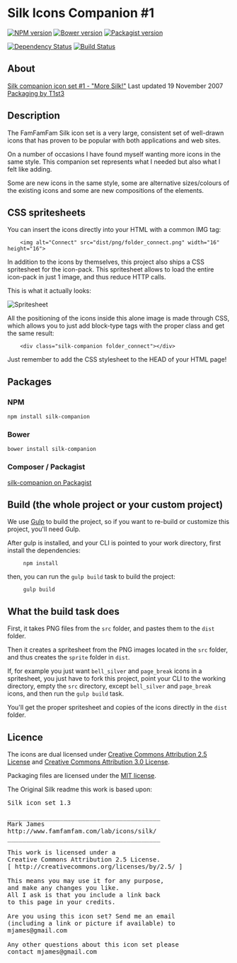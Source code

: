 # Silk Icons Companion #1

[![NPM version](https://img.shields.io/npm/v/silk-companion.svg)](https://www.npmjs.org/package/silk-companion)
[![Bower version](https://img.shields.io/bower/v/silk-companion.svg)](http://bower.io/search/?q=silk-companion)
[![Packagist version](https://img.shields.io/packagist/v/damieng/silk-companion.svg)](https://packagist.org/packages/damieng/silk-companion)

[![Dependency Status](https://img.shields.io/david/dev/damieng/silk-companion.svg)](https://david-dm.org/damieng/silk-companion)
[![Build Status](https://img.shields.io/travis/damieng/silk-companion.svg)](https://travis-ci.org/damieng/silk-companion)

## About
[Silk companion icon set #1 - "More Silk!"](http://damieng.com/creative/icons/silk-companion-1-icons)
Last updated 19 November 2007
[Packaging by T1st3](https://github.com/T1st3)

## Description
The FamFamFam Silk icon set is a very large, consistent set of well-drawn icons that has proven to be popular with both applications and web sites.

On a number of occasions I have found myself wanting more icons in the same style. This companion set represents what I needed but also what I felt like adding.

Some are new icons in the same style, some are alternative sizes/colours of the existing icons and some are new compositions of the elements.

## CSS spritesheets
You can insert the icons directly into your HTML with a common IMG tag:

```
    <img alt="Connect" src="dist/png/folder_connect.png" width="16" height="16">
```

In addition to the icons by themselves, this project also ships a CSS spritesheet for the icon-pack. This spritesheet allows to load the entire icon-pack in just 1 image, and thus reduce HTTP calls.

This is what it actually looks:

![Spritesheet](https://raw.githubusercontent.com/damieng/silk-companion/master/dist/sprite/silk-companion.png)

All the positioning of the icons inside this alone image is made through CSS, which allows you to just add block-type tags with the proper class and get the same result:

```
    <div class="silk-companion folder_connect"></div>
```

Just remember to add the CSS stylesheet to the HEAD of your HTML page!

## Packages

### NPM

```
npm install silk-companion
```

### Bower

```
bower install silk-companion
```

### Composer / Packagist

[silk-companion on Packagist](https://packagist.org/packages/damieng/silk-companion)

## Build (the whole project or your custom project)

We use [Gulp](http://gulpjs.com/) to build the project, so if you want to re-build or customize this project, you'll need Gulp.

After gulp is installed, and your CLI is pointed to your work directory, first install the dependencies:

```
     npm install
```

then, you can run the `gulp build` task to build the project:

```
     gulp build
```

## What the build task does

First, it takes PNG files from the `src` folder, and pastes them to the `dist` folder.

Then it creates a spritesheet from the PNG images located in the `src` folder, and thus creates the `sprite` folder in `dist`.

If, for example you just want `bell_silver` and `page_break` icons in a spritesheet, you just have to fork this project, point your CLI to the working directory, empty the `src` directory, except `bell_silver` and `page_break` icons, and then run the `gulp build` task.

You'll get the proper spritesheet and copies of the icons directly in the `dist` folder.

## Licence

The icons are dual licensed under [Creative Commons Attribution 2.5 License]( http://creativecommons.org/licenses/by/2.5/) and [Creative Commons Attribution 3.0 License](
http://creativecommons.org/licenses/by/3.0/).

Packaging files are licensed under the [MIT license](http://opensource.org/licenses/MIT).

The Original Silk readme this work is based upon:
<pre>
Silk icon set 1.3

_________________________________________
Mark James
http://www.famfamfam.com/lab/icons/silk/
_________________________________________

This work is licensed under a
Creative Commons Attribution 2.5 License.
[ http://creativecommons.org/licenses/by/2.5/ ]

This means you may use it for any purpose,
and make any changes you like.
All I ask is that you include a link back
to this page in your credits.

Are you using this icon set? Send me an email
(including a link or picture if available) to
mjames@gmail.com

Any other questions about this icon set please
contact mjames@gmail.com
</pre>
